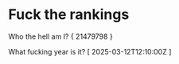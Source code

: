 # Fuck the rankings

Who the hell am I?
{ 21479798 }

What fucking year is it?
[ 2025-03-12T12:10:00Z ]
